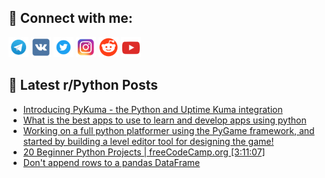 ## 🔎 Connect with me:
[<img src="https://github.com/bullbesh/bullbesh/blob/main/images/Telegram.png" width="32" height="32" />](https://t.me/bullbesh)
[<img src="https://github.com/bullbesh/bullbesh/blob/main/images/VK.png" width="32" height="32" />](https://vk.com/bullbesh)
[<img src="https://github.com/bullbesh/bullbesh/blob/main/images/Twitter.png" width="32" height="32" />](https://twitter.com/bullbesh1)
[<img src="https://github.com/bullbesh/bullbesh/blob/main/images/Instagram.png" width="32" height="32" />](https://www.instagram.com/bullbesh)
[<img src="https://github.com/bullbesh/bullbesh/blob/main/images/Reddit.png" width="32" height="32" />](https://www.reddit.com/user/bullbesh)
[<img src="https://github.com/bullbesh/bullbesh/blob/main/images/YouTube.png" width="32" height="32" />](https://www.youtube.com/channel/UCtfjRs6uzgq5mfm8S06WTcg)

## 📕 Latest r/Python Posts
<!-- BLOG-POST-LIST:START -->
- [Introducing PyKuma - the Python and Uptime Kuma integration](https://www.reddit.com/r/Python/comments/x0p2ck/introducing_pykuma_the_python_and_uptime_kuma/)
- [What is the best apps to use to learn and develop apps using python](https://www.reddit.com/r/Python/comments/x0ouxs/what_is_the_best_apps_to_use_to_learn_and_develop/)
- [Working on a full python platformer using the PyGame framework, and started by building a level editor tool for designing the game!](https://www.reddit.com/r/Python/comments/x0o8fh/working_on_a_full_python_platformer_using_the/)
- [20 Beginner Python Projects | freeCodeCamp.org [3:11:07]](https://www.reddit.com/r/Python/comments/x0nyfl/20_beginner_python_projects_freecodecamporg_31107/)
- [Don&#39;t append rows to a pandas DataFrame](https://www.reddit.com/r/Python/comments/x0mhq2/dont_append_rows_to_a_pandas_dataframe/)
<!-- BLOG-POST-LIST:END -->
